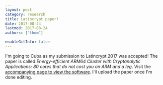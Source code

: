 ```yaml
---
layout: post
category: research
title: Latincrypt paper!
date: 2017-08-24
lastmod: 2017-08-24
authors: ["thom"]

enableGitInfo: false
---
```


I'm going to Cuba as my submission to Latincrypt 2017 was accepted!
The paper is called *Energy-efficient ARM64 Cluster with Cryptanalytic Applications: 80 cores that do not cost you an ARM and a leg*.
Visit the [accompanying page to view the software][armcluster].
I'll upload the paper once I'm done editing.

[armcluster]: /publication/armcluster/
